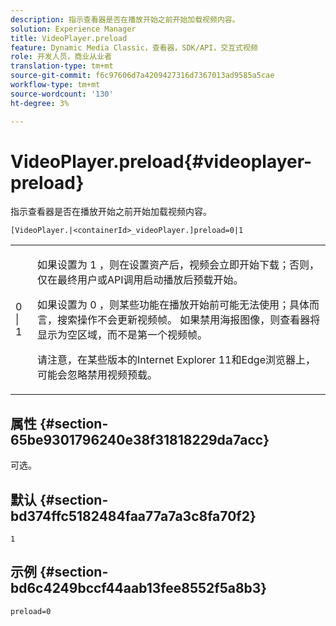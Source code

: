 ```yaml
---
description: 指示查看器是否在播放开始之前开始加载视频内容。
solution: Experience Manager
title: VideoPlayer.preload
feature: Dynamic Media Classic，查看器，SDK/API，交互式视频
role: 开发人员，商业从业者
translation-type: tm+mt
source-git-commit: f6c97606d7a4209427316d7367013ad9585a5cae
workflow-type: tm+mt
source-wordcount: '130'
ht-degree: 3%

---
```



# VideoPlayer.preload{#videoplayer-preload}

指示查看器是否在播放开始之前开始加载视频内容。

`[VideoPlayer.|<containerId>_videoPlayer.]preload=0|1`

<table id="table_AE7AAFA9B4374E31B51D06511EB96401"> 
 <tbody> 
  <tr> 
   <td colname="col1"> <p> <span class="codeph"> 0 | 1 </span> </p> </td> 
   <td colname="col2"> <p> 如果设置为<span class="codeph"> 1 </span>，则在设置资产后，视频会立即开始下载；否则，仅在最终用户或API调用启动播放后预载开始。 </p> <p>如果设置为<span class="codeph"> 0 </span>，则某些功能在播放开始前可能无法使用；具体而言，搜索操作不会更新视频帧。 如果禁用海报图像，则查看器将显示为空区域，而不是第一个视频帧。 </p> <p>请注意，在某些版本的Internet Explorer 11和Edge浏览器上，可能会忽略禁用视频预载。 </p> </td> 
  </tr> 
 </tbody> 
</table>

## 属性 {#section-65be9301796240e38f31818229da7acc}

可选。

## 默认 {#section-bd374ffc5182484faa77a7a3c8fa70f2}

`1`

## 示例 {#section-bd6c4249bccf44aab13fee8552f5a8b3}

`preload=0`

